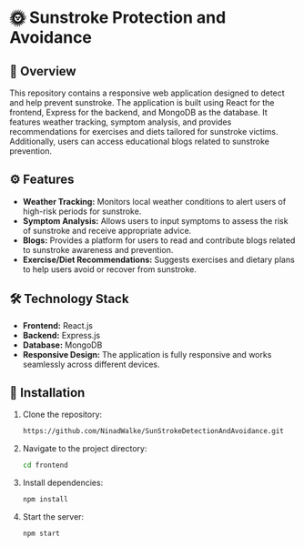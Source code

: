 # 🌞 Sunstroke Protection and Avoidance

## 📝 Overview

This repository contains a responsive web application designed to detect and help prevent sunstroke. The application is built using React for the frontend, Express for the backend, and MongoDB as the database. It features weather tracking, symptom analysis, and provides recommendations for exercises and diets tailored for sunstroke victims. Additionally, users can access educational blogs related to sunstroke prevention.

## ⚙️ Features

- **Weather Tracking:** Monitors local weather conditions to alert users of high-risk periods for sunstroke.
- **Symptom Analysis:** Allows users to input symptoms to assess the risk of sunstroke and receive appropriate advice.
- **Blogs:** Provides a platform for users to read and contribute blogs related to sunstroke awareness and prevention.
- **Exercise/Diet Recommendations:** Suggests exercises and dietary plans to help users avoid or recover from sunstroke.

## 🛠️ Technology Stack

- **Frontend:** React.js
- **Backend:** Express.js
- **Database:** MongoDB
- **Responsive Design:** The application is fully responsive and works seamlessly across different devices.

## 🚀 Installation

1. Clone the repository:
   ```bash
   https://github.com/NinadWalke/SunStrokeDetectionAndAvoidance.git
   ```
2. Navigate to the project directory:
    ```bash
    cd frontend
    ```
3. Install dependencies:
   ```bash
   npm install
   ```
4. Start the server:
   ```bash
   npm start
   ```
